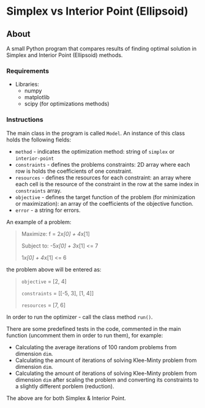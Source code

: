 
# Simplex vs Interior Point (Ellipsoid)

## About
A small Python program that compares results of finding optimal solution in Simplex and Interior Point (Ellipsoid) methods.


### Requirements
* Libraries:
	* numpy 
	* matplotlib
	* scipy (for optimizations methods)
  

### Instructions
The main class in the program is called `Model`. An instance of this class holds the following fields:
* `method` - indicates the optimization method: string of `simplex` or `interior-point`
* `constraints` -  defines the problems constraints: 2D array where each row is holds the coefficients of one 		  constraint.
* `resources` - defines the resources for each constraint: an array where each cell is the resource of the constraint in the row at the same index in `constraints` array.
* `objective` - defines the target function of the problem (for minimization or maximization): an array of the coefficients of the objective function. 
* `error` - a string for errors.

An example of a problem:
>Maximize: f = 2*x[0] + 4*x[1]
>
>Subject to: -5*x[0] + 3*x[1] <= 7
>
>1*x[0] + 4*x[1] <= 6

the problem above will be entered as:
>`objective` = [2, 4]
> 
>`constraints` = [[-5, 3], [1, 4]]
> 
>`resources` = [7, 6]

In order to run the optimizer - call the class method `run()`.

There are some predefined tests in the code, commented in the main function (uncomment them in order to run them), for example:
* Calculating the average iterations of 100 random problems from dimension `dim`.
* Calculating the amount of iterations of solving Klee-Minty problem from dimension `dim`.
* Calculating the amount of iterations of solving Klee-Minty problem from dimension `dim` after scaling the problem and converting its constraints to a slightly different porblem (reduction).

The above are for both Simplex & Interior Point.
